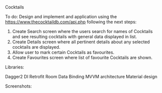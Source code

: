 Cocktails

To do: Design and implement and application using the https://www.thecocktaildb.com/api.php following the next steps:

1. Create Search screen where the users search for names of Cocktails and see resulting cocktails with general data displayed in list.
2. Create Details screen where all pertinent details about any selected cocktails are displayed.
3. Allow user to mark certain Cocktails as favourites.
4. Create Favourites screen where list of favourite Cocktails are shown.

Libraries:

Dagger2 DI
Retrofit
Room
Data Binding
MVVM architecture
Material design

Screenshots:
